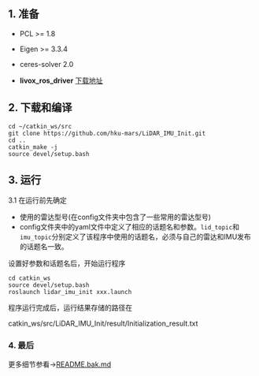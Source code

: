 ## 1. 准备

- PCL    >= 1.8

- Eigen  >= 3.3.4

- ceres-solver 2.0

- **livox_ros_driver**  [下载地址](https://github.com/Livox-SDK/livox_ros_driver)

  

## 2. 下载和编译

```
cd ~/catkin_ws/src
git clone https://github.com/hku-mars/LiDAR_IMU_Init.git
cd ..
catkin_make -j
source devel/setup.bash
```



## 3. 运行

3.1 在运行前先确定

- 使用的雷达型号(在config文件夹中包含了一些常用的雷达型号)
- config文件夹中的yaml文件中定义了相应的话题名和参数。`lid_topic`和`imu_topic`分别定义了该程序中使用的话题名，必须与自己的雷达和IMU发布的话题名一致。


设置好参数和话题名后，开始运行程序

```
cd catkin_ws
source devel/setup.bash
roslaunch lidar_imu_init xxx.launch
```

程序运行完成后，运行结果存储的路径在

catkin_ws/src/LiDAR_IMU_Init/result/Initialization_result.txt

### 4. 最后

更多细节参看->[README.bak.md](./README.bak.md)
